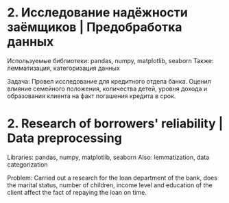 # 2. Исследование надёжности заёмщиков | Предобработка данных
Используемые библиотеки: pandas, numpy, matplotlib, seaborn
Также: лемматизация, категоризация данных

Задача: Провел исследование для кредитного отдела банка. Оценил влияние семейного положения, количества детей, уровня дохода и образования клиента на факт погашения кредита в срок.

# 2. Research of borrowers' reliability | Data preprocessing
Libraries: pandas, numpy, matplotlib, seaborn
Also: lemmatization, data categorization

Problem: Carried out a research for the loan department of the bank, does the marital status, number of children, income level and education of the client affect the fact of repaying the loan on time.
